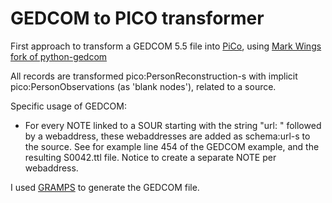 # GEDCOM to PICO transformer

First approach to transform a GEDCOM 5.5 file into [PiCo](https://personsincontext.org/), using [Mark Wings fork of python-gedcom](https://github.com/Mark-Wing/python-gedcom)

All records are transformed pico:PersonReconstruction-s with implicit pico:PersonObservations (as 'blank nodes'), related to a source.

Specific usage of GEDCOM:
- For every NOTE linked to a SOUR starting with the string "url: " followed by a webaddress, these webaddresses are added as schema:url-s to the source. See for example line 454 of the GEDCOM example, and the resulting S0042.ttl file. Notice to create a separate NOTE per webaddress.

I used [GRAMPS](https://gramps-project.org/) to generate the GEDCOM file.

